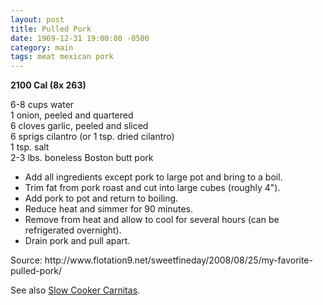 ```yaml
---
layout: post
title: Pulled Pork
date: 1969-12-31 19:00:00 -0500
category: main
tags: meat mexican pork
---
```

<b>2100 Cal (8x 263)</b>
  
6-8 cups water  
1 onion, peeled and quartered  
6 cloves garlic, peeled and sliced  
6 sprigs cilantro (or 1 tsp. dried cilantro)  
1 tsp. salt  
2-3 lbs. boneless Boston butt pork  
<ul>
	<li>Add all ingredients except pork to large pot and bring to a boil.</li>
	<li>Trim fat from pork roast and cut into large cubes (roughly 4").</li>
	<li>Add pork to pot and return to boiling.</li>
	<li>Reduce heat and simmer for 90 minutes.</li>
	<li>Remove from heat and allow to cool for several hours (can be refrigerated overnight).</li>
	<li>Drain pork and pull apart.</li>
</ul>
Source: http://www.flotation9.net/sweetfineday/2008/08/25/my-favorite-pulled-pork/  
  
See also <a title="Slow Cooker Carnitas" href="http://tfsh.us/memory/7109/slow-cooker-carnitas/">Slow Cooker Carnitas</a>.  
